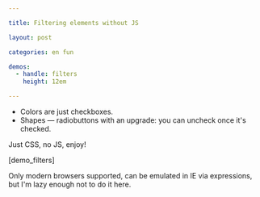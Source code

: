 ```yaml
---

title: Filtering elements without JS

layout: post

categories: en fun

demos:
  - handle: filters
    height: 12em

---
```


- Colors are just checkboxes.
- Shapes — radiobuttons with an upgrade: you can uncheck once it's checked.

Just CSS, no JS, enjoy!

[demo_filters]

Only modern browsers supported, can be emulated in IE via expressions, but I'm lazy enough not to do it here.